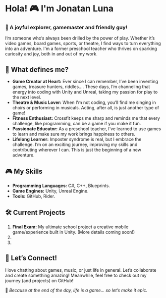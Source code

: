 # Hola! 🎮 I'm Jonatan Luna

### 🎲 A joyful explorer, gamemaster and friendly guy!

I’m someone who’s always been drilled by the power of play. Whether it’s video games, board games, sports, or theatre, I find ways to turn everything into an adventure. 
I'm a former preschool teacher who thrives on sparking curiosity and joy, both in and out of my work. 

## 🌟 What defines me?

- **Game Creator at Heart:** Ever since I can remember, I’ve been inventing games, treasure hunters, riddles.... These days, I’m channeling that energy into coding with Unity and Unreal, taking my passion for play to the next level.  
- **Theatre & Music Lover:** When I'm not coding, you’ll find me singing in choirs or performing in musicals. Acting, after all, is just another type of game!  
- **Fitness Enthusiast:** Crossfit keeps me sharp and reminds me that every challenge, like programming, can be a game if you make it fun.  
- **Passionate Educator:** As a preschool teacher, I’ve learned to use games to learn and make sure my work brings happiness to others.  
- **Lifelong Learner:** Imposter syndrome is real, but I embrace the challenge. I’m on an exciting journey, improving my skills and contributing wherever I can. This is just the beginning of a new adventure.

## 🎮 My Skills
- **Programming Languages:** C#, C++, Blueprints.  
- **Game Engines:** Unity, Unreal Engine.  
- **Tools:** GitHub, Rider.  

## 🛠️ Current Projects
1. **Final Exam:** My ultimate school project a creative mobile game/experience built in Unity. (More details coming soon!)  
2.  
3.  

## 🤝 Let’s Connect!
I love chatting about games, music, or just life in general. Let’s collaborate and create something amazing! Meanwhile, feel free to check out my journey (and projects) on GitHub!  

🌟 _Because at the end of the day, life is a game... so let’s make it epic._
